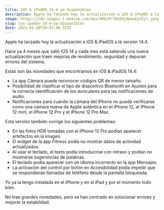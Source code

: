 ```yaml
---
title: iOS & iPadOS 14.4 ya disponibles
description: Apple ha lanzado hoy la actualización a iOS & iPadOS a la versión 14.4.
image: https://cdn-images-1.medium.com/max/800/0*lRsK4jdpmwEyx5jl.jpeg
slug: ios-ipados-14-4-ya-disponibles
date: 2021-01-28T20:55:48.313Z
---
```


Apple ha lanzado hoy la actualización a iOS & iPadOS a la versión 14.4.

Hace ya 4 meses que salió iOS 14 y cada mes está saliendo una nueva actualización que traen mejoras de rendimiento, seguridad y depuran errores del sistema.

Estas son las novedades que encontramos en iOS & iPadOS 14.4:

- La app Cámara puede reconocer códigos QR de menor tamaño.
- Posibilidad de clasificar el tipo de dispositivo Bluetooth en Ajustes para la correcta identificación de los auriculares para las notificaciones de audio.
- Notificaciones para cuando la cámara del iPhone no pueda verificarse como una cámara nueva de Apple auténtica en el iPhone 12, el iPhone 12 mini, el iPhone 12 Pro y el iPhone 12 Pro Max.

Esta versión también corrige los siguientes problemas:

- En las fotos HDR tomadas con el iPhone 12 Pro podían aparecer artefactos en la imagen.
- El widget de la app Fitness podía no mostrar datos de actividad actualizados.
- Al usar el teclado, el texto podía introducirse con retraso y podían no mostrarse sugerencias de palabras.
- El teclado podía aparecer con un idioma incorrecto en la app Mensajes.
- La activación del control por botón en Accesibilidad podía impedir que se respondieran llamadas de teléfono desde la pantalla bloqueada.

Yo ya la tengo instalada en el iPhone y en el iPad y por el momento todo bien.

No trae grandes novedades, pero se han centrado en solucionar errores y mejorar la estabilidad.
